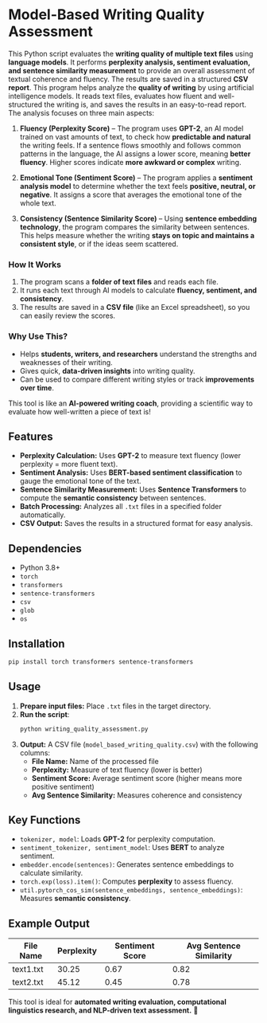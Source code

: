 # Model-Based Writing Quality Assessment

This Python script evaluates the **writing quality of multiple text files** using **language models**. It performs **perplexity analysis, sentiment evaluation, and sentence similarity measurement** to provide an overall assessment of textual coherence and fluency. The results are saved in a structured **CSV report**.
This program helps analyze the **quality of writing** by using artificial intelligence models. It reads text files, evaluates how fluent and well-structured the writing is, and saves the results in an easy-to-read report. The analysis focuses on three main aspects:

1. **Fluency (Perplexity Score)** – The program uses **GPT-2**, an AI model trained on vast amounts of text, to check how **predictable and natural** the writing feels. If a sentence flows smoothly and follows common patterns in the language, the AI assigns a lower score, meaning **better fluency**. Higher scores indicate **more awkward or complex** writing.

2. **Emotional Tone (Sentiment Score)** – The program applies a **sentiment analysis model** to determine whether the text feels **positive, neutral, or negative**. It assigns a score that averages the emotional tone of the whole text.

3. **Consistency (Sentence Similarity Score)** – Using **sentence embedding technology**, the program compares the similarity between sentences. This helps measure whether the writing **stays on topic and maintains a consistent style**, or if the ideas seem scattered.

### How It Works
1. The program scans a **folder of text files** and reads each file.
2. It runs each text through AI models to calculate **fluency, sentiment, and consistency**.
3. The results are saved in a **CSV file** (like an Excel spreadsheet), so you can easily review the scores.

### Why Use This?
- Helps **students, writers, and researchers** understand the strengths and weaknesses of their writing.
- Gives quick, **data-driven insights** into writing quality.
- Can be used to compare different writing styles or track **improvements over time**.

This tool is like an **AI-powered writing coach**, providing a scientific way to evaluate how well-written a piece of text is!
## Features
- **Perplexity Calculation:** Uses **GPT-2** to measure text fluency (lower perplexity = more fluent text).
- **Sentiment Analysis:** Uses **BERT-based sentiment classification** to gauge the emotional tone of the text.
- **Sentence Similarity Measurement:** Uses **Sentence Transformers** to compute the **semantic consistency** between sentences.
- **Batch Processing:** Analyzes all `.txt` files in a specified folder automatically.
- **CSV Output:** Saves the results in a structured format for easy analysis.

## Dependencies
- Python 3.8+
- `torch`
- `transformers`
- `sentence-transformers`
- `csv`
- `glob`
- `os`

## Installation
```bash
pip install torch transformers sentence-transformers
```

## Usage
1. **Prepare input files:** Place `.txt` files in the target directory.
2. **Run the script**:
   ```bash
   python writing_quality_assessment.py
   ```
3. **Output:** A CSV file (`model_based_writing_quality.csv`) with the following columns:
   - **File Name:** Name of the processed file
   - **Perplexity:** Measure of text fluency (lower is better)
   - **Sentiment Score:** Average sentiment score (higher means more positive sentiment)
   - **Avg Sentence Similarity:** Measures coherence and consistency

## Key Functions
- `tokenizer, model`: Loads **GPT-2** for perplexity computation.
- `sentiment_tokenizer, sentiment_model`: Uses **BERT** to analyze sentiment.
- `embedder.encode(sentences)`: Generates sentence embeddings to calculate similarity.
- `torch.exp(loss).item()`: Computes **perplexity** to assess fluency.
- `util.pytorch_cos_sim(sentence_embeddings, sentence_embeddings)`: Measures **semantic consistency**.

## Example Output
| File Name    | Perplexity | Sentiment Score | Avg Sentence Similarity |
|-------------|------------|----------------|-------------------------|
| text1.txt   | 30.25      | 0.67           | 0.82                    |
| text2.txt   | 45.12      | 0.45           | 0.78                    |

This tool is ideal for **automated writing evaluation, computational linguistics research, and NLP-driven text assessment.** 🚀
